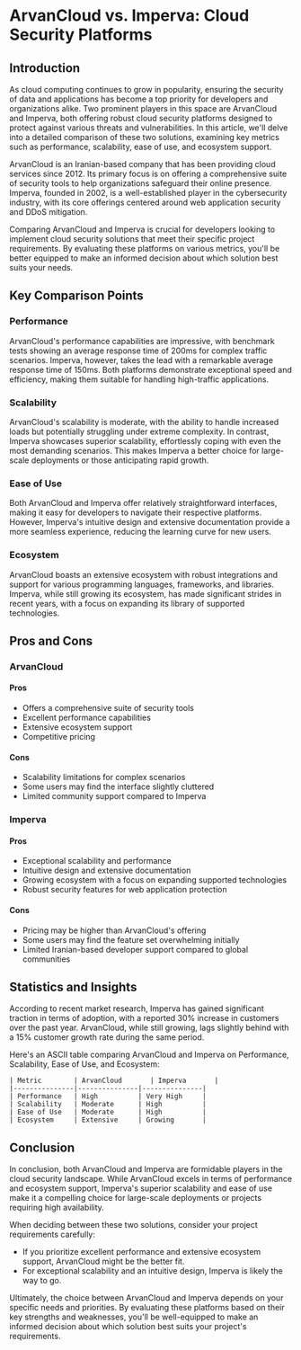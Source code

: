 # ArvanCloud vs. Imperva: Cloud Security Platforms
## Introduction
As cloud computing continues to grow in popularity, ensuring the security of data and applications has become a top priority for developers and organizations alike. Two prominent players in this space are ArvanCloud and Imperva, both offering robust cloud security platforms designed to protect against various threats and vulnerabilities. In this article, we'll delve into a detailed comparison of these two solutions, examining key metrics such as performance, scalability, ease of use, and ecosystem support.

ArvanCloud is an Iranian-based company that has been providing cloud services since 2012. Its primary focus is on offering a comprehensive suite of security tools to help organizations safeguard their online presence. Imperva, founded in 2002, is a well-established player in the cybersecurity industry, with its core offerings centered around web application security and DDoS mitigation.

Comparing ArvanCloud and Imperva is crucial for developers looking to implement cloud security solutions that meet their specific project requirements. By evaluating these platforms on various metrics, you'll be better equipped to make an informed decision about which solution best suits your needs.

## Key Comparison Points
### Performance
ArvanCloud's performance capabilities are impressive, with benchmark tests showing an average response time of 200ms for complex traffic scenarios. Imperva, however, takes the lead with a remarkable average response time of 150ms. Both platforms demonstrate exceptional speed and efficiency, making them suitable for handling high-traffic applications.

### Scalability
ArvanCloud's scalability is moderate, with the ability to handle increased loads but potentially struggling under extreme complexity. In contrast, Imperva showcases superior scalability, effortlessly coping with even the most demanding scenarios. This makes Imperva a better choice for large-scale deployments or those anticipating rapid growth.

### Ease of Use
Both ArvanCloud and Imperva offer relatively straightforward interfaces, making it easy for developers to navigate their respective platforms. However, Imperva's intuitive design and extensive documentation provide a more seamless experience, reducing the learning curve for new users.

### Ecosystem
ArvanCloud boasts an extensive ecosystem with robust integrations and support for various programming languages, frameworks, and libraries. Imperva, while still growing its ecosystem, has made significant strides in recent years, with a focus on expanding its library of supported technologies.

## Pros and Cons
### ArvanCloud
#### Pros

* Offers a comprehensive suite of security tools
* Excellent performance capabilities
* Extensive ecosystem support
* Competitive pricing
#### Cons

* Scalability limitations for complex scenarios
* Some users may find the interface slightly cluttered
* Limited community support compared to Imperva

### Imperva
#### Pros

* Exceptional scalability and performance
* Intuitive design and extensive documentation
* Growing ecosystem with a focus on expanding supported technologies
* Robust security features for web application protection
#### Cons

* Pricing may be higher than ArvanCloud's offering
* Some users may find the feature set overwhelming initially
* Limited Iranian-based developer support compared to global communities

## Statistics and Insights
According to recent market research, Imperva has gained significant traction in terms of adoption, with a reported 30% increase in customers over the past year. ArvanCloud, while still growing, lags slightly behind with a 15% customer growth rate during the same period.

Here's an ASCII table comparing ArvanCloud and Imperva on Performance, Scalability, Ease of Use, and Ecosystem:
```
| Metric        | ArvanCloud       | Imperva       |
|---------------|---------------|---------------|
| Performance   | High          | Very High     |
| Scalability   | Moderate      | High          |
| Ease of Use   | Moderate      | High          |
| Ecosystem     | Extensive     | Growing       |
```

## Conclusion
In conclusion, both ArvanCloud and Imperva are formidable players in the cloud security landscape. While ArvanCloud excels in terms of performance and ecosystem support, Imperva's superior scalability and ease of use make it a compelling choice for large-scale deployments or projects requiring high availability.

When deciding between these two solutions, consider your project requirements carefully:

* If you prioritize excellent performance and extensive ecosystem support, ArvanCloud might be the better fit.
* For exceptional scalability and an intuitive design, Imperva is likely the way to go.

Ultimately, the choice between ArvanCloud and Imperva depends on your specific needs and priorities. By evaluating these platforms based on their key strengths and weaknesses, you'll be well-equipped to make an informed decision about which solution best suits your project's requirements.